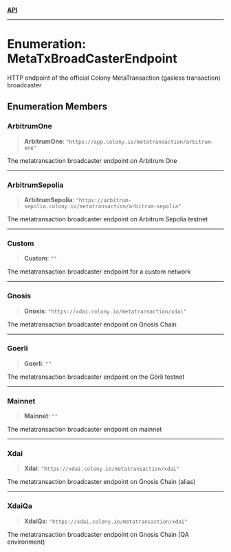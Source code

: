 [**API**](../README.md)

***

# Enumeration: MetaTxBroadCasterEndpoint

HTTP endpoint of the official Colony MetaTransaction (gasless transaction) broadcaster

## Enumeration Members

### ArbitrumOne

> **ArbitrumOne**: `"https://app.colony.io/metatransaction/arbitrum-one"`

The metatransaction broadcaster endpoint on Arbitrum One

***

### ArbitrumSepolia

> **ArbitrumSepolia**: `"https://arbitrum-sepolia.colony.io/metatransaction/arbitrum-sepolia"`

The metatransaction broadcaster endpoint on Arbitrum Sepolia testnet

***

### Custom

> **Custom**: `""`

The metatransaction broadcaster endpoint for a custom network

***

### Gnosis

> **Gnosis**: `"https://xdai.colony.io/metatransaction/xdai"`

The metatransaction broadcaster endpoint on Gnosis Chain

***

### Goerli

> **Goerli**: `""`

The metatransaction broadcaster endpoint on the Görli testnet

***

### Mainnet

> **Mainnet**: `""`

The metatransaction broadcaster endpoint on mainnet

***

### Xdai

> **Xdai**: `"https://xdai.colony.io/metatransaction/xdai"`

The metatransaction broadcaster endpoint on Gnosis Chain (alias)

***

### XdaiQa

> **XdaiQa**: `"https://xdai.colony.io/metatransaction/xdai"`

The metatransaction broadcaster endpoint on Gnosis Chain (QA environment)
